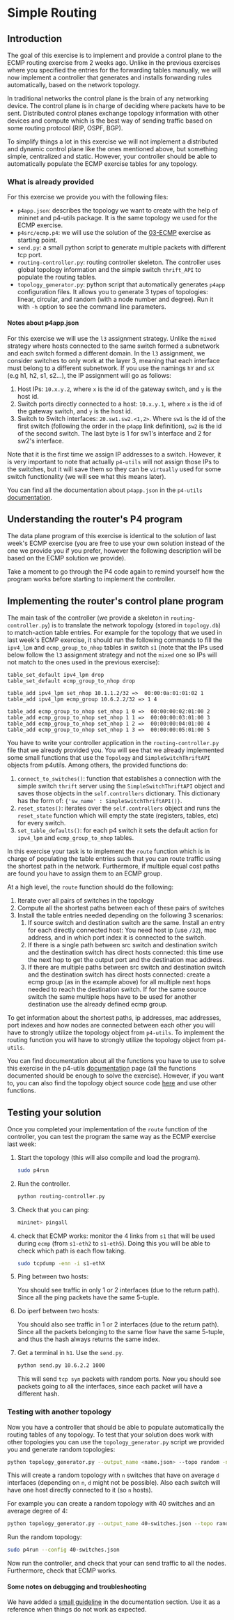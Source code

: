 # Simple Routing

## Introduction

The goal of this exercise is to implement and provide a control plane to the ECMP routing exercise from 2 weeks ago.
Unlike in the previous exercises where you specified the entries for the forwarding tables manually,
we will now implement a controller that generates and installs forwarding rules automatically, based on the network topology.

In traditional networks the control plane is the brain of any networking device. The control plane is in charge of deciding
where packets have to be sent. Distributed control planes exchange topology information with other devices and compute which is
the best way of sending traffic based on some routing protocol (RIP, OSPF, BGP).

To simplify things a lot in this exercise we will not implement a distributed and dynamic control plane like the ones mentioned above, but something simple,
centralized and static. However, your controller should be able to automatically populate the ECMP exercise tables for any topology.

### What is already provided

For this exercise we provide you with the following files:

  *  `p4app.json`: describes the topology we want to create with the help
     of mininet and p4-utils package. It is the same topology we used for the ECMP exercise.
  *  `p4src/ecmp.p4`: we will use the solution of the [03-ECMP](../03-ECMP) exercise as starting point.
  *  `send.py`: a small python script to generate multiple packets with different tcp port.
  *  `routing-controller.py`: routing controller skeleton. The controller uses global topology
  information and the simple switch `thrift_API` to populate the routing tables.
  * `topology_generator.py`: python script that automatically generates `p4app` configuration files.
   It allows you to generate 3 types of topologies: linear, circular, and random (with a node number and degree). Run it with `-h` option to see the
   command line parameters.

#### Notes about p4app.json

For this exercise we will use the `l3` assignment strategy. Unlike the `mixed` strategy where hosts connected to the same
switch formed a subnetwork and each switch formed a different domain. In the `l3` assignment, we consider switches to only work
at the layer 3, meaning that each interface must belong to a different subnetwork. If you use the namings `hY` and `sX` (e.g h1, h2, s1, s2...),
the IP assignment will go as follows:

   1. Host IPs: `10.x.y.2`, where `x` is the id of the gateway switch, and `y` is the host id.
   2. Switch ports directly connected to a host: `10.x.y.1`, where `x` is the id of the gateway switch, and `y` is the host id.
   3. Switch to Switch interfaces: `20.sw1.sw2.<1,2>`. Where `sw1` is the id of the first switch (following the order in the `p4app` link definition), `sw2` is the
   id of the second switch. The last byte is 1 for sw1's interface and 2 for sw2's interface.

Note that it is the first time we assign IP addresses to a switch. However, it is very important to note that actually `p4-utils` will not assign those IPs
to the switches, but it will save them so they can be `virtually` used for some switch functionality (we will see what this means later).

You can find all the documentation about `p4app.json` in the `p4-utils` [documentation](https://github.com/nsg-ethz/p4-utils#topology-description).

## Understanding the router's P4 program

The data plane program of this exercise is identical to the solution of last week's ECMP exercise (you are free to use your own solution instead of the one we provide you if you prefer, however
the following description will be based on the ECMP solution we provide).

Take a moment to go through the P4 code again to remind yourself how the program works before starting to implement the controller.

## Implementing the router's control plane program

The main task of the controller (we provide a skeleton in `routing-controller.py`) is to translate the network topology
(stored in `topology.db`) to match-action table entries. For example for the topology that we used in last week's ECMP exercise,
 it should run the following commands to fill the `ipv4_lpm` and `ecmp_group_to_nhop` tables in switch `s1` (note that the IPs used below follow the
 `l3` assignment strategy and not the `mixed` one so IPs will not match to the ones used in the previous exercise):


```
table_set_default ipv4_lpm drop
table_set_default ecmp_group_to_nhop drop

table_add ipv4_lpm set_nhop 10.1.1.2/32 =>  00:00:0a:01:01:02 1
table_add ipv4_lpm ecmp_group 10.6.2.2/32 => 1 4

table_add ecmp_group_to_nhop set_nhop 1 0 =>  00:00:00:02:01:00 2
table_add ecmp_group_to_nhop set_nhop 1 1 =>  00:00:00:03:01:00 3
table_add ecmp_group_to_nhop set_nhop 1 2 =>  00:00:00:04:01:00 4
table_add ecmp_group_to_nhop set_nhop 1 3 =>  00:00:00:05:01:00 5
```

You have to write your controller application in the  `routing-controller.py` file that we already provided you. You will see that we already implemented some
small functions that use the `Topology` and `SimpleSwitchThriftAPI` objects from p4utils. Among others, the provided functions do:

   1. `connect_to_switches()`: function that establishes a connection with the simple switch `thrift` server using the `SimpleSwitchThriftAPI` object and saves those
   objects in the `self.controllers` dictionary. This dictionary has the form of: `{'sw_name' : SimpleSwitchThriftAPI()}`.
   2. `reset_states()`: iterates over the `self.controllers` object and runs the `reset_state` function which will empty the state (registers, tables, etc) for every switch.
   3. `set_table_defaults()`: for each p4 switch it sets the default action for `ipv4_lpm` and `ecmp_group_to_nhop` tables.

In this exercise your task is to implement the `route` function which is in charge of
populating the table entries such that you can route traffic using the shortest path in the network.
Furthermore, if multiple equal cost paths are found you have to assign them to an ECMP group.

At a high level, the `route` function should do the following:

1. Iterate over all pairs of switches in the topology
2. Compute all the shortest paths between each of these pairs of switches
3. Install the table entries needed depending on the following 3 scenarios:
   1. If source switch and destination switch are the same. Install an entry for each directly connected host: You need host ip (use `/32`), mac address, and in which port index it is connected to the switch.
   2. If there is a single path between src switch and destination switch and the destination switch has direct hosts connected: this time use the next hop to get the output port and the destination mac address.
   3. If there are multiple paths between src switch and destination switch and the destination switch has direct hosts connected: create a ecmp group (as in the example above) for all multiple next hops needed to reach
   the destination switch. If for the same source switch the same multiple hops have to be used for another destination use the already defined ecmp group.

To get information about the shortest paths, ip addresses, mac addresses, port indexes and how nodes are connected between each other you will have to strongly utilize the topology object from `p4-utils`.
To implement the routing function you will have to strongly utilize the topology object from `p4-utils`.

You can find documentation about all the functions you have to use to solve this exercise in the
p4-utils [documentation](https://github.com/nsg-ethz/p4-utils#topology-object) page (all the functions documented should be enough to solve the exercise). However, if you want to, you can also find the topology object
source code [here](https://github.com/nsg-ethz/p4-utils/blob/master/p4utils/utils/topology.py) and use other functions.

## Testing your solution

Once you completed your implementation of the `route` function of the controller, you can test the program the same way as the ECMP exercise last week:

1. Start the topology (this will also compile and load the program).

   ```bash
   sudo p4run
   ```

2. Run the controller.

   ```bash
   python routing-controller.py
   ```

3. Check that you can ping:

   ```bash
   mininet> pingall
   ```

4. check that ECMP works: monitor the 4 links from `s1` that will be used during `ecmp` (from `s1-eth2` to `s1-eth5`). Doing this you will be able to check which path is each flow
taking.

   ```bash
   sudo tcpdump -enn -i s1-ethX
   ```

4. Ping between two hosts:

   You should see traffic in only 1 or 2 interfaces (due to the return path).
   Since all the ping packets have the same 5-tuple.

5. Do iperf between two hosts:

   You should also see traffic in 1 or 2 interfaces (due to the return path).
   Since all the packets belonging to the same flow have the same 5-tuple, and thus the hash always returns the same index.

6. Get a terminal in `h1`. Use the `send.py`.

   ```bash
   python send.py 10.6.2.2 1000
   ```

   This will send `tcp syn` packets with random ports. Now you should see packets going to all the interfaces, since each packet will have a different hash.


### Testing with another topology

Now you have a controller that should be able to populate automatically the routing tables of any topology. To test that your solution does work with other topologies you can use the
`topology_generator.py` script we provided you and generate random topologies:

```bash
python topology_generator.py --output_name <name.json> --topo random -n <number of switches to use> -d <average switch degree>
```

This will create a random topology with `n` switches that have on average `d` interfaces (depending on `n`, `d` might not be possible). Also each switch will have one host directly connected to it (so `n` hosts).

For example you can create a random topology with 40 switches and an average degree of 4:

```bash
python topology_generator.py --output_name 40-switches.json --topo random -n 40 -d 4
```

Run the random topology:

```bash
sudo p4run --config 40-switches.json
```

Now run the controller, and check that your can send traffic to all the nodes. Furthermore, check that ECMP works.

#### Some notes on debugging and troubleshooting

We have added a [small guideline](../../documentation/debugging-and-troubleshooting.md) in the documentation section. Use it as a reference when things do not work as
expected.
